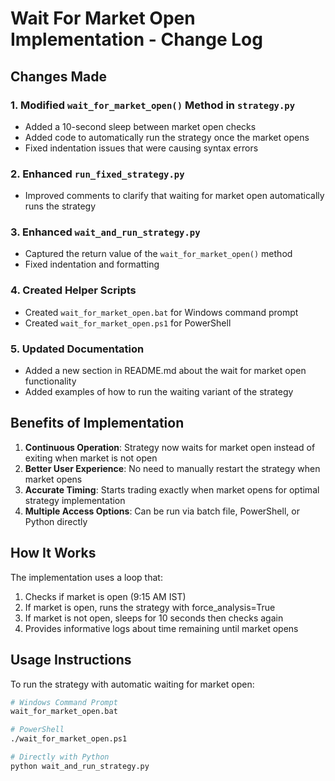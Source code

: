 # Wait For Market Open Implementation - Change Log

## Changes Made

### 1. Modified `wait_for_market_open()` Method in `strategy.py`
- Added a 10-second sleep between market open checks
- Added code to automatically run the strategy once the market opens
- Fixed indentation issues that were causing syntax errors

### 2. Enhanced `run_fixed_strategy.py`
- Improved comments to clarify that waiting for market open automatically runs the strategy

### 3. Enhanced `wait_and_run_strategy.py`
- Captured the return value of the `wait_for_market_open()` method
- Fixed indentation and formatting

### 4. Created Helper Scripts
- Created `wait_for_market_open.bat` for Windows command prompt
- Created `wait_for_market_open.ps1` for PowerShell

### 5. Updated Documentation
- Added a new section in README.md about the wait for market open functionality
- Added examples of how to run the waiting variant of the strategy

## Benefits of Implementation

1. **Continuous Operation**: Strategy now waits for market open instead of exiting when market is not open
2. **Better User Experience**: No need to manually restart the strategy when market opens
3. **Accurate Timing**: Starts trading exactly when market opens for optimal strategy implementation
4. **Multiple Access Options**: Can be run via batch file, PowerShell, or Python directly

## How It Works

The implementation uses a loop that:
1. Checks if market is open (9:15 AM IST)
2. If market is open, runs the strategy with force_analysis=True
3. If market is not open, sleeps for 10 seconds then checks again
4. Provides informative logs about time remaining until market opens

## Usage Instructions

To run the strategy with automatic waiting for market open:

```bash
# Windows Command Prompt
wait_for_market_open.bat

# PowerShell
./wait_for_market_open.ps1

# Directly with Python
python wait_and_run_strategy.py
```
